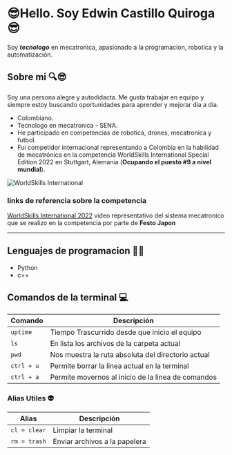 # 😎Hello. Soy Edwin Castillo Quiroga😎

Soy ***tecnologo*** en mecatronica, apasionado a la programacion, robotica y la automatización.

## Sobre mi 🔍😎

Soy una persona alegre y autodidacta. Me gusta trabajar en equipo y siempre estoy buscando oportunidades para aprender y mejorar día a día.

* Colombiano.
* Tecnologo en mecatronica - SENA.
* He participado en competencias de robotica, drones, mecatronica y futbol.
* Fui competidor internacional representando a Colombia en la habilidad de mecatrónica en la competencia WorldSkills International Special Edition 2022 en Stuttgart, Alemania (**Ocupando el puesto #9 a nivel mundial**).

![WorldSkills International](https://live.staticflickr.com/65535/52413043263_7f6d160168_c.jpg)

### links de referencia sobre la competencia

[WorldSkills International 2022](https://www.youtube.com/watch?v=TC9xxPNASv8&t=5s) video representativo del sistema mecatronico que se realizo en la competencia por parte de **Festo Japon**

----

## Lenguajes de programacion 🧑‍💻

* Python
* c++

## Comandos de la terminal 💻

| Comando        | Descripción                                        |
| -------------- | -------------------------------------------------- |
| ```uptime```   | Tiempo Trascurrido desde que inicio el equipo      |
| ```ls```       | En lista los archivos de la carpeta actual         |
| ```pwd```      | Nos muestra la ruta absoluta del directorio actual |
| ```ctrl + u``` | Permite borrar la linea actual en la terminal      |
| ```ctrl + a``` | Permite movernos al inicio de la linea de comandos |

### Alias Utiles 👽

| Alias            | Descripción                   |
| ---------------- | ----------------------------- |
| ```cl = clear``` | Limpiar la terminal           |
| ```rm = trash``` | Enviar archivos a la papelera |
